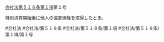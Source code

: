 [会社法第５１８条第１項](会社法＿＿＿＿第５１８条第１項)第１号

特別清算開始後に他人の協定債権を取得したとき。


#会社法
#会社法/第５１８条
#会社法/第５１８条/第１項
#会社法/第５１８条/第１項/第１号
